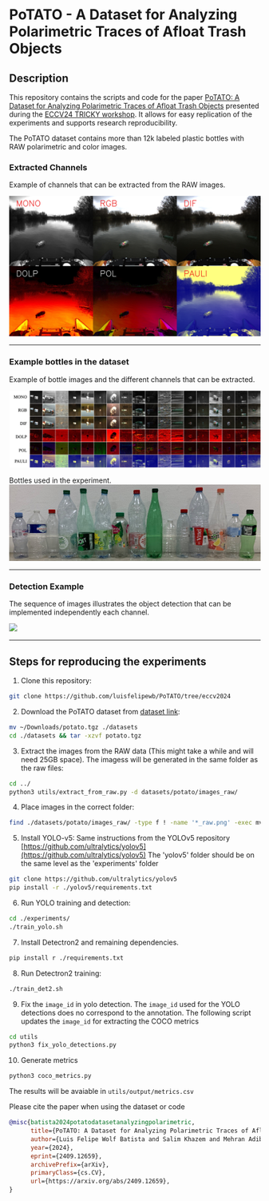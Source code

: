 # PoTATO - A Dataset for Analyzing Polarimetric Traces of Afloat Trash Objects

## Description 
This repository contains the scripts and code for the paper [PoTATO: A Dataset for Analyzing Polarimetric
Traces of Afloat Trash Objects](https://arxiv.org/abs/2409.12659) presented during the [ECCV24 TRICKY workshop](https://sites.google.com/view/eccv24-tricky-workshop/#h.h0s7c37d7fmm). It allows for easy replication of the experiments and supports research reproducibility.

The PoTATO dataset contains more than 12k labeled plastic bottles with RAW polarimetric and color images.

### Extracted Channels

Example of channels that can be extracted from the RAW images.

![](img/exp07_frame022868_tile.jpg)
___

### Example bottles in the dataset

Example of bottle images and the different channels that can be extracted.

![](img/samples.jpg)

Bottles used in the experiment.
![](img/bottles.jpeg)
___

### Detection Example

The sequence of images illustrates the object detection that can be implemented independently each channel.

![](img/detection_sequence.gif)
___


## Steps for reproducing the experiments

1. Clone this repository:
```bash
git clone https://github.com/luisfelipewb/PoTATO/tree/eccv2024
```

2. Download the PoTATO dataset from [dataset link](https://gtvault-my.sharepoint.com/:f:/g/personal/lbatista3_gatech_edu/EsRU8LnjkXZLl7bPbMqJfaIBIaKVCaSlDyo6ZC_BisbLsw?e=QrcWvj):
```bash
mv ~/Downloads/potato.tgz ./datasets
cd ./datasets && tar -xzvf potato.tgz
```

3. Extract the images from the RAW data (This might take a while and will need 25GB space). The imagess will be generated in the same folder as the raw files:
```bash
cd ../
python3 utils/extract_from_raw.py -d datasets/potato/images_raw/
```

4. Place images in the correct folder:
```bash
find ./datasets/potato/images_raw/ -type f ! -name '*_raw.png' -exec mv {} ./datasets/potato/images/ \;
```

5. Install YOLO-v5:
Same instructions from the YOLOv5 repository [https://github.com/ultralytics/yolov5](https://github.com/ultralytics/yolov5)
The 'yolov5' folder should be on the same level as the 'experiments' folder
```bash
git clone https://github.com/ultralytics/yolov5
pip install -r ./yolov5/requirements.txt
```

6. Run YOLO training and detection:
```bash
cd ./experiments/
./train_yolo.sh
```

7. Install Detectron2 and remaining dependencies.
```bash
pip install r ./requirements.txt
```

8. Run Detectron2 training:
```bash
./train_det2.sh
```

9. Fix the `image_id` in yolo detection. The `image_id` used for the YOLO detections does no correspond to the annotation. The following script updates the `image_id` for extracting the COCO metrics
```bash
cd utils
python3 fix_yolo_detections.py
```

10. Generate metrics
```bash
python3 coco_metrics.py
```
The results will be avaiable in `utils/output/metrics.csv`

Please cite the paper when using the dataset or code
```bibtex
@misc{batista2024potatodatasetanalyzingpolarimetric,
      title={PoTATO: A Dataset for Analyzing Polarimetric Traces of Afloat Trash Objects}, 
      author={Luis Felipe Wolf Batista and Salim Khazem and Mehran Adibi and Seth Hutchinson and Cedric Pradalier},
      year={2024},
      eprint={2409.12659},
      archivePrefix={arXiv},
      primaryClass={cs.CV},
      url={https://arxiv.org/abs/2409.12659}, 
}


```


